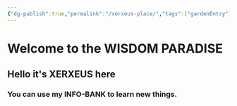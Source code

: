 ```yaml
---
{"dg-publish":true,"permalink":"/xerxeus-place/","tags":["gardenEntry"],"noteIcon":""}
---
```


# Welcome to the WISDOM PARADISE 
## Hello it's XERXEUS here 
### You can use my INFO-BANK to learn new things.
